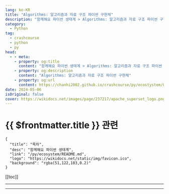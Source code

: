 ```yaml
---
lang: ko-KR
title: "Algorithms: 알고리즘과 자료 구조 파이썬 구현체"
description: "함께해요 파이썬 생태계 > Algorithms: 알고리즘과 자료 구조 파이썬 구현체"
category:
  - Python
tag: 
  - crashcourse
  - python
  - py
head:
  - - meta:
    - property: og:title
      content: "함께해요 파이썬 생태계 > Algorithms: 알고리즘과 자료 구조 파이썬 구현체"
    - property: og:description
      content: "Algorithms: 알고리즘과 자료 구조 파이썬 구현체"
    - property: og:url
      content: https://chanhi2002.github.io/crashcourse/py/ecostystem/04/apache-superset.html
date: 2024-05-06
isOriginal: false
cover: https://wikidocs.net/images/page/237217/apache_superset_logo.png
---
```


# {{ $frontmatter.title }} 관련

```component VPCard
{
  "title": "목차",
  "desc": "함께해요 파이썬 생태계",
  "link": "/py/ecosystem/README.md",
  "logo": "https://wikidocs.net/static/img/favicon.ico",
  "background": "rgba(51,122,183,0.2)"
}
```

[[toc]]

---

<SiteInfo
  name="Algorithms: 알고리즘과 자료 구조 파이썬 구현체 | WikiDocs"
  desc="함께해요 파이썬 생태계"
  url="https://wikidocs.net/237217"
  logo="https://wikidocs.net/static/img/favicon.ico"
  preview="https://wikidocs.net/images/page/237217/apache_superset_logo.png"/>

<!-- TODO: 작성 -->

---
